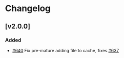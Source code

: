 # Changelog

## [v2.0.0]

### Added

- [#640] Fix pre-mature adding file to cache, fixes [#637]

[#640]: https://github.com/Symplify/Symplify/pull/640
[#637]: https://github.com/Symplify/Symplify/issues/637